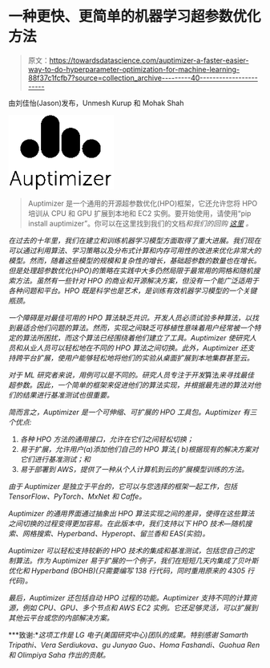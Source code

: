 # 一种更快、更简单的机器学习超参数优化方法

> 原文：<https://towardsdatascience.com/auptimizer-a-faster-easier-way-to-do-hyperparameter-optimization-for-machine-learning-88f37c1fcfb7?source=collection_archive---------40----------------------->

由刘佳怡(Jason)发布，Unmesh Kurup 和 Mohak Shah

![](img/6f9bdfda5a110826d5215e98967188b8.png)

> Auptimizer 是一个通用的开源超参数优化(HPO)框架，它还允许您将 HPO 培训从 CPU 和 GPU 扩展到本地和 EC2 实例。要开始使用，请使用“pip install auptimizer”。你可以在这里找到我们的文档[](https://lge-arc-advancedai.github.io/auptimizer/)**和我们的回购* [*这里*](https://github.com/LGE-ARC-AdvancedAI/auptimizer) *。**

*在过去的十年里，我们在建立和训练机器学习模型方面取得了重大进展。我们现在可以通过利用算法、学习策略以及分布式计算和内存可用性的改进来优化非常大的模型。然而，随着这些模型的规模和复杂性的增长，基础超参数的数量也在增长。但是处理超参数优化(HPO)的策略在实践中大多仍然局限于最常用的网格和随机搜索方法。虽然有一些针对 HPO 的商业和开源解决方案，但没有一个能广泛适用于各种问题和平台。HPO 既是科学也是艺术，是训练有效机器学习模型的一个关键瓶颈。*

*一个障碍是对最佳可用的 HPO 算法缺乏共识。开发人员必须试验多种算法，以找到最适合他们问题的算法。然而，实现之间缺乏可移植性意味着用户经常被一个特定的算法所困扰，而这个算法已经围绕着他们建立了工具。Auptimizer 使研究人员和从业人员可以轻松地在不同的 HPO 算法之间切换。此外，Auptimizer 还支持跨平台扩展，使用户能够轻松地将他们的实验从桌面扩展到本地集群甚至云。*

*对于 ML 研究者来说，用例可以是不同的。研究人员专注于开发*算法*来寻找最佳超参数。因此，一个简单的框架来促进他们的算法实现，并根据最先进的算法对他们的结果进行基准测试也很重要。*

*简而言之，Auptimizer 是一个可伸缩、可扩展的 HPO 工具包。Auptimizer 有三个优点:*

1.  *各种 HPO 方法的通用接口，允许在它们之间轻松切换；*
2.  *易于扩展，允许用户(a)添加他们自己的 HPO 算法,( b)根据现有的解决方案对它们进行基准测试；和*
3.  *易于部署到 AWS，提供了一种从个人计算机到云的扩展模型训练的方法。*

*由于 Auptimizer 是独立于平台的，它可以与您选择的框架一起工作，包括 TensorFlow、PyTorch、MxNet 和 Caffe。*

*Auptimizer 的通用界面通过抽象出 HPO 算法实现之间的差异，使得在这些算法之间切换的过程变得更加容易。在此版本中，我们支持以下 HPO 技术—随机搜索、网格搜索、Hyperband、Hyperopt、留兰香和 EAS(实验)。*

*Auptimizer 可以轻松支持较新的 HPO 技术的集成和基准测试，包括您自己的定制算法。作为 Auptimizer 易于扩展的一个例子，我们在短短几天内集成了贝叶斯优化和 Hyperband (BOHB)(只需要编写 138 行代码，同时重用原来的 4305 行代码)。*

*最后，Auptimizer 还包括自动 HPO 过程的功能。Auptimizer 支持不同的计算资源，例如 CPU、GPU、多个节点和 AWS EC2 实例。它还足够灵活，可以扩展到其他云平台或您的内部解决方案。*

***致谢:**这项工作是 LG 电子(美国研究中心)团队的成果。特别感谢 Samarth Tripathi、Vera Serdiukova、gu Junyao Guo、Homa Fashandi、Guohua Ren 和 Olimpiya Saha 作出的贡献。*